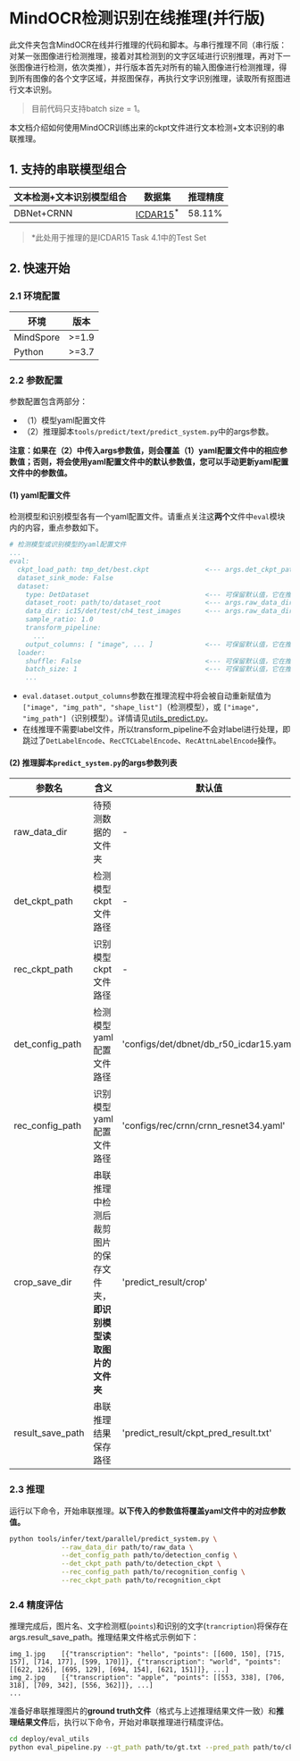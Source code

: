 # MindOCR检测识别在线推理(并行版)

此文件夹包含MindOCR在线并行推理的代码和脚本。与串行推理不同（串行版：对某一张图像进行检测推理，接着对其检测到的文字区域进行识别推理，再对下一张图像进行检测，依次类推），并行版本首先对所有的输入图像进行检测推理，得到所有图像的各个文字区域，并抠图保存，再执行文字识别推理，读取所有抠图进行文本识别。
> 目前代码只支持batch size = 1。

本文档介绍如何使用MindOCR训练出来的ckpt文件进行文本检测+文本识别的串联推理。

## 1. 支持的串联模型组合

| 文本检测+文本识别模型组合 | 数据集                                                               | 推理精度    |
|---------------|-------------------------------------------------------------------|---------|
| DBNet+CRNN    | [ICDAR15](https://rrc.cvc.uab.es/?ch=4&com=downloads)<sup>*</sup> | 58.11%  |

> *此处用于推理的是ICDAR15 Task 4.1中的Test Set

## 2. 快速开始

### 2.1 环境配置

| 环境        | 版本    |
|-----------|-------|
| MindSpore | >=1.9 |
| Python    | >=3.7 |


### 2.2 参数配置

参数配置包含两部分：
- （1）模型yaml配置文件
- （2）推理脚本`tools/predict/text/predict_system.py`中的args参数。

**注意：如果在（2）中传入args参数值，则会覆盖（1）yaml配置文件中的相应参数值；否则，将会使用yaml配置文件中的默认参数值，您可以手动更新yaml配置文件中的参数值。**

#### (1) yaml配置文件

   检测模型和识别模型各有一个yaml配置文件。请重点关注这**两个**文件中`eval`模块内的内容，重点参数如下。

   ```yaml
   # 检测模型或识别模型的yaml配置文件
   ...
   eval:
     ckpt_load_path: tmp_det/best.ckpt              <--- args.det_ckpt_path覆盖检测yaml, args.rec_ckpt_path覆盖识别yaml; 或手动更新该值
     dataset_sink_mode: False
     dataset:
       type: DetDataset                             <--- 可保留默认值，它在推理流程中会自动被覆盖为PredictDataset
       dataset_root: path/to/dataset_root           <--- args.raw_data_dir覆盖检测yaml, args.crop_save_dir覆盖识别yaml; 或手动更新该值
       data_dir: ic15/det/test/ch4_test_images      <--- args.raw_data_dir覆盖检测yaml, args.crop_save_dir覆盖识别yaml; 或手动更新该值
       sample_ratio: 1.0
       transform_pipeline:
         ...
       output_columns: [ "image", ... ]             <--- 可保留默认值，它在推理流程中会自动被其他值覆盖
     loader:
       shuffle: False                               <--- 可保留默认值，它在推理流程中会自动被覆盖为False
       batch_size: 1                                <--- 可保留默认值，它在推理流程中会自动被覆盖为1
       ...
   ```
   - `eval.dataset.output_columns`参数在推理流程中将会被自动重新赋值为 `["image", "img_path", "shape_list"]`（检测模型），或 `["image", "img_path"]`（识别模型）。详情请见[utils_predict.py](utils_predict.py)。
   - 在线推理不需要label文件，所以transform_pipeline不会对label进行处理，即跳过了`DetLabelEncode`、`RecCTCLabelEncode`、`RecAttnLabelEncode`操作。

#### (2) 推理脚本`predict_system.py`的args参数列表

   | 参数名            | 含义                                   | 默认值                                     |
   |--------------------------------------|-----------------------------------------| -------- |
   | raw_data_dir   | 待预测数据的文件夹                            | -                                       |
   | det_ckpt_path  | 检测模型ckpt文件路径                         | -                                       |
   | rec_ckpt_path  | 识别模型ckpt文件路径                         | -                                       |
   | det_config_path | 检测模型yaml配置文件路径                       | 'configs/det/dbnet/db_r50_icdar15.yaml' |
   | rec_config_path | 识别模型yaml配置文件路径                       | 'configs/rec/crnn/crnn_resnet34.yaml'   |
   | crop_save_dir  | 串联推理中检测后裁剪图片的保存文件夹，**即识别模型读取图片的文件夹** | 'predict_result/crop'                   |
   | result_save_path | 串联推理结果保存路径                           | 'predict_result/ckpt_pred_result.txt'   |


### 2.3 推理

   运行以下命令，开始串联推理。**以下传入的参数值将覆盖yaml文件中的对应参数值。**

   ```bash
   python tools/infer/text/parallel/predict_system.py \
                --raw_data_dir path/to/raw_data \
                --det_config_path path/to/detection_config \
                --det_ckpt_path path/to/detection_ckpt \
                --rec_config_path path/to/recognition_config \
                --rec_ckpt_path path/to/recognition_ckpt
   ```

### 2.4 精度评估

   推理完成后，图片名、文字检测框(`points`)和识别的文字(`trancription`)将保存在args.result_save_path。推理结果文件格式示例如下：
   ```text
   img_1.jpg	[{"transcription": "hello", "points": [[600, 150], [715, 157], [714, 177], [599, 170]]}, {"transcription": "world", "points": [[622, 126], [695, 129], [694, 154], [621, 151]]}, ...]
   img_2.jpg	[{"transcription": "apple", "points": [[553, 338], [706, 318], [709, 342], [556, 362]]}, ...]
   ...
   ```

   准备好串联推理图片的**ground truth文件**（格式与上述推理结果文件一致）和**推理结果文件**后，执行以下命令，开始对串联推理进行精度评估。
   ```bash
   cd deploy/eval_utils
   python eval_pipeline.py --gt_path path/to/gt.txt --pred_path path/to/ckpt_pred_result.txt
   ```
